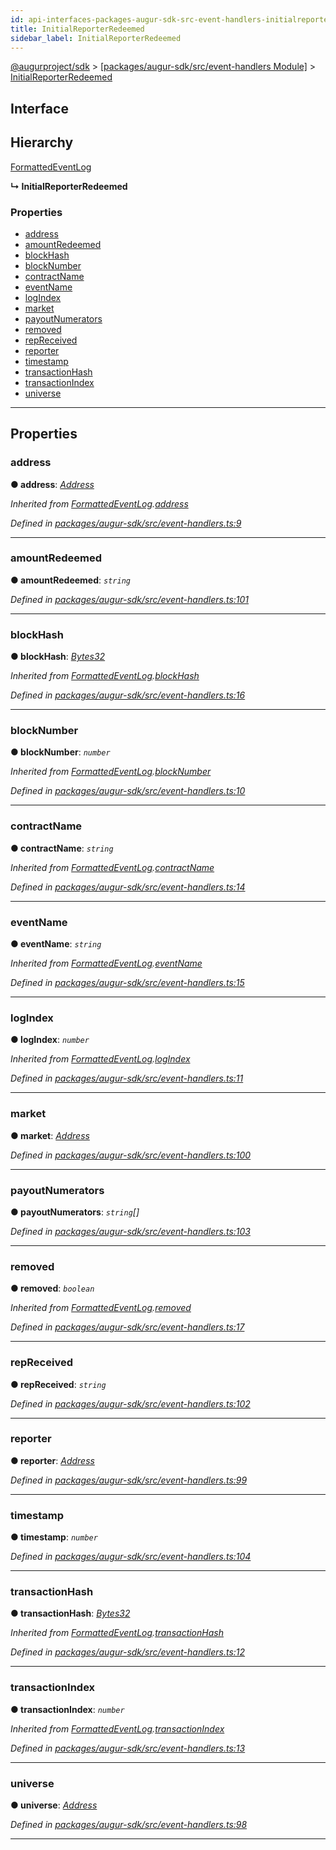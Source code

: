 ```yaml
---
id: api-interfaces-packages-augur-sdk-src-event-handlers-initialreporterredeemed
title: InitialReporterRedeemed
sidebar_label: InitialReporterRedeemed
---
```


[@augurproject/sdk](api-readme.md) > [[packages/augur-sdk/src/event-handlers Module]](api-modules-packages-augur-sdk-src-event-handlers-module.md) > [InitialReporterRedeemed](api-interfaces-packages-augur-sdk-src-event-handlers-initialreporterredeemed.md)

## Interface

## Hierarchy

 [FormattedEventLog](api-interfaces-packages-augur-sdk-src-event-handlers-formattedeventlog.md)

**↳ InitialReporterRedeemed**

### Properties

* [address](api-interfaces-packages-augur-sdk-src-event-handlers-initialreporterredeemed.md#address)
* [amountRedeemed](api-interfaces-packages-augur-sdk-src-event-handlers-initialreporterredeemed.md#amountredeemed)
* [blockHash](api-interfaces-packages-augur-sdk-src-event-handlers-initialreporterredeemed.md#blockhash)
* [blockNumber](api-interfaces-packages-augur-sdk-src-event-handlers-initialreporterredeemed.md#blocknumber)
* [contractName](api-interfaces-packages-augur-sdk-src-event-handlers-initialreporterredeemed.md#contractname)
* [eventName](api-interfaces-packages-augur-sdk-src-event-handlers-initialreporterredeemed.md#eventname)
* [logIndex](api-interfaces-packages-augur-sdk-src-event-handlers-initialreporterredeemed.md#logindex)
* [market](api-interfaces-packages-augur-sdk-src-event-handlers-initialreporterredeemed.md#market)
* [payoutNumerators](api-interfaces-packages-augur-sdk-src-event-handlers-initialreporterredeemed.md#payoutnumerators)
* [removed](api-interfaces-packages-augur-sdk-src-event-handlers-initialreporterredeemed.md#removed)
* [repReceived](api-interfaces-packages-augur-sdk-src-event-handlers-initialreporterredeemed.md#repreceived)
* [reporter](api-interfaces-packages-augur-sdk-src-event-handlers-initialreporterredeemed.md#reporter)
* [timestamp](api-interfaces-packages-augur-sdk-src-event-handlers-initialreporterredeemed.md#timestamp)
* [transactionHash](api-interfaces-packages-augur-sdk-src-event-handlers-initialreporterredeemed.md#transactionhash)
* [transactionIndex](api-interfaces-packages-augur-sdk-src-event-handlers-initialreporterredeemed.md#transactionindex)
* [universe](api-interfaces-packages-augur-sdk-src-event-handlers-initialreporterredeemed.md#universe)

---

## Properties

<a id="address"></a>

###  address

**● address**: *[Address](api-modules-packages-augur-sdk-src-event-handlers-module.md#address)*

*Inherited from [FormattedEventLog](api-interfaces-packages-augur-sdk-src-event-handlers-formattedeventlog.md).[address](api-interfaces-packages-augur-sdk-src-event-handlers-formattedeventlog.md#address)*

*Defined in [packages/augur-sdk/src/event-handlers.ts:9](https://github.com/AugurProject/augur/blob/a689f5d0f9/packages/augur-sdk/src/event-handlers.ts#L9)*

___
<a id="amountredeemed"></a>

###  amountRedeemed

**● amountRedeemed**: *`string`*

*Defined in [packages/augur-sdk/src/event-handlers.ts:101](https://github.com/AugurProject/augur/blob/a689f5d0f9/packages/augur-sdk/src/event-handlers.ts#L101)*

___
<a id="blockhash"></a>

###  blockHash

**● blockHash**: *[Bytes32](api-modules-packages-augur-sdk-src-event-handlers-module.md#bytes32)*

*Inherited from [FormattedEventLog](api-interfaces-packages-augur-sdk-src-event-handlers-formattedeventlog.md).[blockHash](api-interfaces-packages-augur-sdk-src-event-handlers-formattedeventlog.md#blockhash)*

*Defined in [packages/augur-sdk/src/event-handlers.ts:16](https://github.com/AugurProject/augur/blob/a689f5d0f9/packages/augur-sdk/src/event-handlers.ts#L16)*

___
<a id="blocknumber"></a>

###  blockNumber

**● blockNumber**: *`number`*

*Inherited from [FormattedEventLog](api-interfaces-packages-augur-sdk-src-event-handlers-formattedeventlog.md).[blockNumber](api-interfaces-packages-augur-sdk-src-event-handlers-formattedeventlog.md#blocknumber)*

*Defined in [packages/augur-sdk/src/event-handlers.ts:10](https://github.com/AugurProject/augur/blob/a689f5d0f9/packages/augur-sdk/src/event-handlers.ts#L10)*

___
<a id="contractname"></a>

###  contractName

**● contractName**: *`string`*

*Inherited from [FormattedEventLog](api-interfaces-packages-augur-sdk-src-event-handlers-formattedeventlog.md).[contractName](api-interfaces-packages-augur-sdk-src-event-handlers-formattedeventlog.md#contractname)*

*Defined in [packages/augur-sdk/src/event-handlers.ts:14](https://github.com/AugurProject/augur/blob/a689f5d0f9/packages/augur-sdk/src/event-handlers.ts#L14)*

___
<a id="eventname"></a>

###  eventName

**● eventName**: *`string`*

*Inherited from [FormattedEventLog](api-interfaces-packages-augur-sdk-src-event-handlers-formattedeventlog.md).[eventName](api-interfaces-packages-augur-sdk-src-event-handlers-formattedeventlog.md#eventname)*

*Defined in [packages/augur-sdk/src/event-handlers.ts:15](https://github.com/AugurProject/augur/blob/a689f5d0f9/packages/augur-sdk/src/event-handlers.ts#L15)*

___
<a id="logindex"></a>

###  logIndex

**● logIndex**: *`number`*

*Inherited from [FormattedEventLog](api-interfaces-packages-augur-sdk-src-event-handlers-formattedeventlog.md).[logIndex](api-interfaces-packages-augur-sdk-src-event-handlers-formattedeventlog.md#logindex)*

*Defined in [packages/augur-sdk/src/event-handlers.ts:11](https://github.com/AugurProject/augur/blob/a689f5d0f9/packages/augur-sdk/src/event-handlers.ts#L11)*

___
<a id="market"></a>

###  market

**● market**: *[Address](api-modules-packages-augur-sdk-src-event-handlers-module.md#address)*

*Defined in [packages/augur-sdk/src/event-handlers.ts:100](https://github.com/AugurProject/augur/blob/a689f5d0f9/packages/augur-sdk/src/event-handlers.ts#L100)*

___
<a id="payoutnumerators"></a>

###  payoutNumerators

**● payoutNumerators**: *`string`[]*

*Defined in [packages/augur-sdk/src/event-handlers.ts:103](https://github.com/AugurProject/augur/blob/a689f5d0f9/packages/augur-sdk/src/event-handlers.ts#L103)*

___
<a id="removed"></a>

###  removed

**● removed**: *`boolean`*

*Inherited from [FormattedEventLog](api-interfaces-packages-augur-sdk-src-event-handlers-formattedeventlog.md).[removed](api-interfaces-packages-augur-sdk-src-event-handlers-formattedeventlog.md#removed)*

*Defined in [packages/augur-sdk/src/event-handlers.ts:17](https://github.com/AugurProject/augur/blob/a689f5d0f9/packages/augur-sdk/src/event-handlers.ts#L17)*

___
<a id="repreceived"></a>

###  repReceived

**● repReceived**: *`string`*

*Defined in [packages/augur-sdk/src/event-handlers.ts:102](https://github.com/AugurProject/augur/blob/a689f5d0f9/packages/augur-sdk/src/event-handlers.ts#L102)*

___
<a id="reporter"></a>

###  reporter

**● reporter**: *[Address](api-modules-packages-augur-sdk-src-event-handlers-module.md#address)*

*Defined in [packages/augur-sdk/src/event-handlers.ts:99](https://github.com/AugurProject/augur/blob/a689f5d0f9/packages/augur-sdk/src/event-handlers.ts#L99)*

___
<a id="timestamp"></a>

###  timestamp

**● timestamp**: *`number`*

*Defined in [packages/augur-sdk/src/event-handlers.ts:104](https://github.com/AugurProject/augur/blob/a689f5d0f9/packages/augur-sdk/src/event-handlers.ts#L104)*

___
<a id="transactionhash"></a>

###  transactionHash

**● transactionHash**: *[Bytes32](api-modules-packages-augur-sdk-src-event-handlers-module.md#bytes32)*

*Inherited from [FormattedEventLog](api-interfaces-packages-augur-sdk-src-event-handlers-formattedeventlog.md).[transactionHash](api-interfaces-packages-augur-sdk-src-event-handlers-formattedeventlog.md#transactionhash)*

*Defined in [packages/augur-sdk/src/event-handlers.ts:12](https://github.com/AugurProject/augur/blob/a689f5d0f9/packages/augur-sdk/src/event-handlers.ts#L12)*

___
<a id="transactionindex"></a>

###  transactionIndex

**● transactionIndex**: *`number`*

*Inherited from [FormattedEventLog](api-interfaces-packages-augur-sdk-src-event-handlers-formattedeventlog.md).[transactionIndex](api-interfaces-packages-augur-sdk-src-event-handlers-formattedeventlog.md#transactionindex)*

*Defined in [packages/augur-sdk/src/event-handlers.ts:13](https://github.com/AugurProject/augur/blob/a689f5d0f9/packages/augur-sdk/src/event-handlers.ts#L13)*

___
<a id="universe"></a>

###  universe

**● universe**: *[Address](api-modules-packages-augur-sdk-src-event-handlers-module.md#address)*

*Defined in [packages/augur-sdk/src/event-handlers.ts:98](https://github.com/AugurProject/augur/blob/a689f5d0f9/packages/augur-sdk/src/event-handlers.ts#L98)*

___


